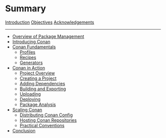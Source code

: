 # Summary

[Introduction]()
[Objectives]()
[Acknowledgements]()

---

- [Overview of Package Management]()
- [Introducing Conan](./conan.md)
- [Conan Fundamentals](./fundamentals/README.md)
    - [Profiles](./fundamentals/profiles.md)
    - [Recipes]()
    - [Generators]()
- [Conan in Action]()
    - [Project Overview]()
    - [Creating a Project]()
    - [Adding Dependencies]()
    - [Building and Exporting]()
    - [Uploading]()
    - [Deploying]()
    - [Package Analysis]()
- [Scaling Conan]()
    - [Distributing Conan Config]()
    - [Hosting Conan Repositories]()
    - [Practical Conventions]()
- [Conclusion]()
